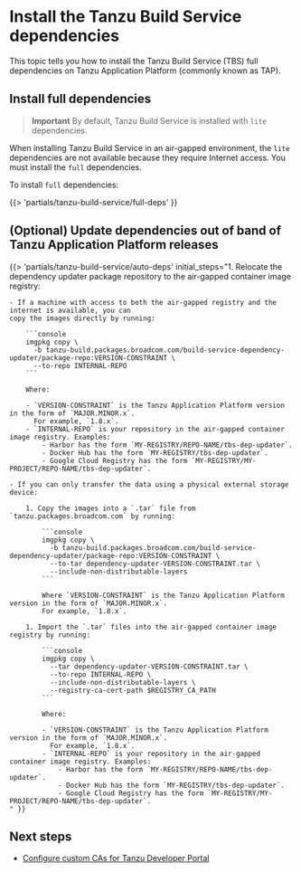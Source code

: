 # Install the Tanzu Build Service dependencies

This topic tells you how to install the Tanzu Build Service (TBS) full dependencies
on Tanzu Application Platform (commonly known as TAP).

## <a id='full-deps'></a> Install full dependencies

>**Important** By default, Tanzu Build Service is installed with `lite` dependencies.

When installing Tanzu Build Service in an air-gapped environment, the `lite` dependencies
are not available because they require Internet access.
You must install the `full` dependencies.

To install `full` dependencies:

<!-- The below partial is in the docs-tap/partials directory -->

{{> 'partials/tanzu-build-service/full-deps' }}

## <a id='auto-deps-update'></a> (Optional) Update dependencies out of band of Tanzu Application Platform releases

{{> 'partials/tanzu-build-service/auto-deps' initial_steps="1. Relocate the dependency updater package repository to the air-gapped container image registry:

    - If a machine with access to both the air-gapped registry and the internet is available, you can
    copy the images directly by running:

        ```console
        imgpkg copy \
          -b tanzu-build.packages.broadcom.com/build-service-dependency-updater/package-repo:VERSION-CONSTRAINT \
          --to-repo INTERNAL-REPO
        ```

        Where:

        - `VERSION-CONSTRAINT` is the Tanzu Application Platform version in the form of `MAJOR.MINOR.x`.
          For example, `1.8.x`.
        - `INTERNAL-REPO` is your repository in the air-gapped container image registry. Examples:
            - Harbor has the form `MY-REGISTRY/REPO-NAME/tbs-dep-updater`.
            - Docker Hub has the form `MY-REGISTRY/tbs-dep-updater`.
            - Google Cloud Registry has the form `MY-REGISTRY/MY-PROJECT/REPO-NAME/tbs-dep-updater`.

    - If you can only transfer the data using a physical external storage device:

        1. Copy the images into a `.tar` file from `tanzu.packages.broadcom.com` by running:

            ```console
            imgpkg copy \
              -b tanzu-build.packages.broadcom.com/build-service-dependency-updater/package-repo:VERSION-CONSTRAINT \
              --to-tar dependency-updater-VERSION-CONSTRAINT.tar \
              --include-non-distributable-layers
            ```

            Where `VERSION-CONSTRAINT` is the Tanzu Application Platform version in the form of `MAJOR.MINOR.x`.
            For example, `1.8.x`.

        1. Import the `.tar` files into the air-gapped container image registry by running:

            ```console
            imgpkg copy \
              --tar dependency-updater-VERSION-CONSTRAINT.tar \
              --to-repo INTERNAL-REPO \
              --include-non-distributable-layers \
              --registry-ca-cert-path $REGISTRY_CA_PATH
            ```

            Where:

            - `VERSION-CONSTRAINT` is the Tanzu Application Platform version in the form of `MAJOR.MINOR.x`.
              For example, `1.8.x`.
            - `INTERNAL-REPO` is your repository in the air-gapped container image registry. Examples:
                - Harbor has the form `MY-REGISTRY/REPO-NAME/tbs-dep-updater`.
                - Docker Hub has the form `MY-REGISTRY/tbs-dep-updater`.
                - Google Cloud Registry has the form `MY-REGISTRY/MY-PROJECT/REPO-NAME/tbs-dep-updater`.
    " }}

## <a id='next-steps'></a>Next steps

- [Configure custom CAs for Tanzu Developer Portal](tap-gui-non-standard-certs-offline.hbs.md)
